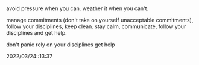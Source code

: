 # 

avoid pressure when you can. weather it when you can't.

manage commitments (don't take on yourself unacceptable commitments), follow your disciplines, keep clean.
stay calm, communicate, follow your disciplines and get help.

don't panic
rely on your disciplines
get help


2022/03/24::13:37